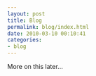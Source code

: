 ```yaml
---
layout: post
title: Blog
permalink: blog/index.html
date: 2010-03-10 00:10:41
categories:
- blog
---
```


More on this later...
